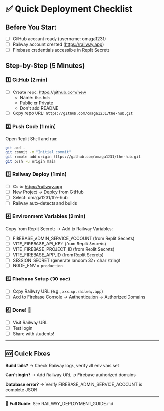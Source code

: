 # ✅ Quick Deployment Checklist

## Before You Start
- [ ] GitHub account ready (username: omaga1231)
- [ ] Railway account created (https://railway.app)
- [ ] Firebase credentials accessible in Replit Secrets

## Step-by-Step (5 Minutes)

### 1️⃣ GitHub (2 min)
- [ ] Create repo: https://github.com/new
  - Name: `the-hub`
  - Public or Private
  - Don't add README
- [ ] Copy repo URL: `https://github.com/omaga1231/the-hub.git`

### 2️⃣ Push Code (1 min)
Open Replit Shell and run:
```bash
git add .
git commit -m "Initial commit"
git remote add origin https://github.com/omaga1231/the-hub.git
git push -u origin main
```

### 3️⃣ Railway Deploy (1 min)
- [ ] Go to https://railway.app
- [ ] New Project → Deploy from GitHub
- [ ] Select: omaga1231/the-hub
- [ ] Railway auto-detects and builds

### 4️⃣ Environment Variables (2 min)
Copy from Replit Secrets → Add to Railway Variables:
- [ ] FIREBASE_ADMIN_SERVICE_ACCOUNT (from Replit Secrets)
- [ ] VITE_FIREBASE_API_KEY (from Replit Secrets)
- [ ] VITE_FIREBASE_PROJECT_ID (from Replit Secrets)
- [ ] VITE_FIREBASE_APP_ID (from Replit Secrets)
- [ ] SESSION_SECRET (generate random 32+ char string)
- [ ] NODE_ENV = `production`

### 5️⃣ Firebase Setup (30 sec)
- [ ] Copy Railway URL (e.g., `xxx.up.railway.app`)
- [ ] Add to Firebase Console → Authentication → Authorized Domains

### 6️⃣ Done! 🎉
- [ ] Visit Railway URL
- [ ] Test login
- [ ] Share with students!

---

## 🆘 Quick Fixes

**Build fails?** → Check Railway logs, verify all env vars set

**Can't login?** → Add Railway URL to Firebase authorized domains

**Database error?** → Verify FIREBASE_ADMIN_SERVICE_ACCOUNT is complete JSON

---

📖 **Full Guide**: See RAILWAY_DEPLOYMENT_GUIDE.md
